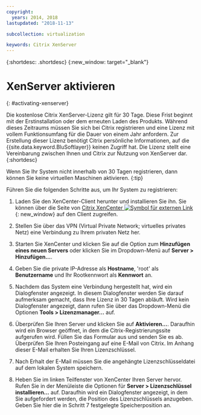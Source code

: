 ```yaml
---
copyright:
  years: 2014, 2018
lastupdated: "2018-11-13"

subcollection: virtualization

keywords: Citrix XenServer 
---
```


{:shortdesc: .shortdesc}
{:new_window: target="_blank"}

# XenServer aktivieren
{: #activating-xenserver}

Die kostenlose Citrix XenServer-Lizenz gilt für 30 Tage. Diese Frist beginnt mit der Erstinstallation oder dem erneuten Laden des Produkts. Während dieses Zeitraums müssen Sie sich bei Citrix registrieren und eine Lizenz mit vollem Funktionsumfang für die Dauer von einem Jahr anfordern. Zur Erstellung dieser Lizenz benötigt Citrix persönliche Informationen, auf die {{site.data.keyword.BluSoftlayer}} keinen Zugriff hat. Die Lizenz stellt eine Vereinbarung zwischen Ihnen und Citrix zur Nutzung von XenServer dar.
{:shortdesc}

Wenn Sie Ihr System nicht innerhalb von 30 Tagen registrieren, dann können Sie keine virtuellen Maschinen aktivieren.
{:tip}

Führen Sie die folgenden Schritte aus, um Ihr System zu registrieren:

1. Laden Sie den XenCenter-Client herunter und installieren Sie ihn. Sie können über die Seite von [Citrix XenCenter ![Symbol für externen Link](../../icons/launch-glyph.svg "Symbol für externen Link")](http://community.citrix.com/display/xs/XenCenter){: new_window} auf den Client zugreifen.

2. Stellen Sie über das VPN (Virtual Private Network; virtuelles privates Netz) eine Verbindung zu Ihrem privaten Netz her.

3. Starten Sie XenCenter und klicken Sie auf die Option zum **Hinzufügen eines neuen Servers** oder klicken Sie im Dropdown-Menü auf
**Server > Hinzufügen...**.

4. Geben Sie die private IP-Adresse als **Hostname**, 'root' als **Benutzername** und Ihr Rootkennwort als **Kennwort** an.

5. Nachdem das System eine Verbindung hergestellt hat, wird ein Dialogfenster angezeigt. In diesem Dialogfenster werden Sie darauf aufmerksam gemacht, dass Ihre Lizenz in 30 Tagen abläuft. Wird kein Dialogfenster angezeigt, dann rufen Sie über das Dropdown-Menü die Optionen **Tools > Lizenzmanager...** auf.

6. Überprüfen Sie Ihren Server und klicken Sie auf **Aktivieren...**. Daraufhin wird ein Browser geöffnet, in dem die Citrix-Registrierungssite aufgerufen wird. Füllen Sie das Formular aus und senden Sie es ab. Überprüfen Sie Ihren Posteingang auf eine E-Mail von Citrix. Im Anhang dieser E-Mail erhalten Sie Ihren Lizenzschlüssel.

7. Nach Erhalt der E-Mail müssen Sie die angehängte Lizenzschlüsseldatei auf dem lokalen System speichern.

8. Heben Sie im linken Teilfenster von XenCenter Ihren Server hervor. Rufen Sie in der Menüleiste die Optionen für **Server > Lizenzschlüssel installieren...** auf. Daraufhin wird ein Dialogfenster angezeigt, in dem Sie aufgefordert werden, die Position des Lizenzschlüssels anzugeben. Geben Sie hier die in Schritt 7 festgelegte Speicherposition an.
